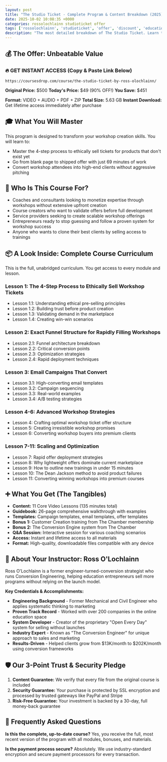 ```yaml
---
layout: post
title: "The Studio Ticket - Complete Program & Content Breakdown (2025)"
date: 2025-10-02 10:08:35 +0000
categories: rossolochlainn studioticket offer
tags: ['rossolochlainn', 'studioticket', 'offer', 'discount', 'education']
description: "The most detailed breakdown of The Studio Ticket. Learn to sell workshops ethically with 11 lessons, rapid deployment strategies, and client conversion techniques."
---
```



## 💰 The Offer: Unbeatable Value

### 🔥 GET INSTANT ACCESS (Copy & Paste Link Below)
`https://coursesdrop.com/course/the-studio-ticket-by-ross-olochlainn/`

**Original Price:** $500
**Today's Price:** $49 (90% OFF!)
**You Save:** $451

**Format:** VIDEO + AUDIO + PDF + ZIP
**Total Size:** 5.63 GB
**Instant Download:** Get lifetime access immediately after purchase

## 🎓 What You Will Master

This program is designed to transform your workshop creation skills. You will learn to:
- Master the 4-step process to ethically sell tickets for products that don't exist yet
- Go from blank page to shipped offer with just 69 minutes of work
- Convert workshop attendees into high-end clients without aggressive pitching

## 🎯 Who Is This Course For?

- Coaches and consultants looking to monetize expertise through workshops without extensive upfront creation
- Course creators who want to validate offers before full development
- Service providers seeking to create scalable workshop offerings
- Entrepreneurs ready to stop guessing and follow a proven system for workshop success
- Anyone who wants to clone their best clients by selling access to trainings

## 📦 A Look Inside: Complete Course Curriculum

This is the full, unabridged curriculum. You get access to every module and lesson.

### Lesson 1: The 4-Step Process to Ethically Sell Workshop Tickets
- Lesson 1.1: Understanding ethical pre-selling principles
- Lesson 1.2: Building trust before product creation
- Lesson 1.3: Validating demand in the marketplace
- Lesson 1.4: Creating win-win scenarios

### Lesson 2: Exact Funnel Structure for Rapidly Filling Workshops
- Lesson 2.1: Funnel architecture breakdown
- Lesson 2.2: Critical conversion points
- Lesson 2.3: Optimization strategies
- Lesson 2.4: Rapid deployment techniques

### Lesson 3: Email Campaigns That Convert
- Lesson 3.1: High-converting email templates
- Lesson 3.2: Campaign sequencing
- Lesson 3.3: Real-world examples
- Lesson 3.4: A/B testing strategies

### Lesson 4-6: Advanced Workshop Strategies
- Lesson 4: Crafting optimal workshop ticket offer structure
- Lesson 5: Creating irresistible workshop promises
- Lesson 6: Converting workshop buyers into premium clients

### Lesson 7-11: Scaling and Optimization
- Lesson 7: Rapid offer deployment strategies
- Lesson 8: Why lightweight offers dominate current marketplace
- Lesson 9: How to outline new trainings in under 15 minutes
- Lesson 10: The Dean Jackson method to avoid product failures
- Lesson 11: Converting winning workshops into premium courses

## ➕ What You Get (The Tangibles)

- **Content:** 11 Core Video Lessons (135 minutes total)
- **Guidebook:** 26-page comprehensive walkthrough with examples
- **Templates:** Campaign templates, email templates, offer templates
- **Bonus 1:** Customer Creation training from The Chamber membership
- **Bonus 2:** The Conversion Engine system from The Chamber
- **Q&A Session:** Interactive session for various coaching scenarios
- **Access:** Instant and lifetime access to all materials
- **Format:** High-quality, downloadable files compatible with any device

## 👤 About Your Instructor: Ross O'Lochlainn

Ross O'Lochlainn is a former engineer-turned-conversion strategist who runs Conversion Engineering, helping education entrepreneurs sell more programs without relying on the launch model.

**Key Credentials & Accomplishments:**
- **Engineering Background** - Former Mechanical and Civil Engineer who applies systematic thinking to marketing
- **Proven Track Record** - Worked with over 200 companies in the online education space
- **System Developer** - Creator of the proprietary "Open Every Day" system for selling without launches
- **Industry Expert** - Known as "The Conversion Engineer" for unique approach to sales and marketing
- **Results-Driven** - Helped clients grow from $13K/month to $202K/month using conversion frameworks

## 🛡️ Our 3-Point Trust & Security Pledge

1. **Content Guarantee:** We verify that every file from the original course is included
2. **Security Guarantee:** Your purchase is protected by SSL encryption and processed by trusted gateways like PayPal and Stripe
3. **Risk-Free Guarantee:** Your investment is backed by a 30-day, full money-back guarantee

## 🙋 Frequently Asked Questions

**Is this the complete, up-to-date course?**
Yes, you receive the full, most recent version of the program with all modules, bonuses, and materials.

**Is the payment process secure?**
Absolutely. We use industry-standard encryption and secure payment processors for every transaction.